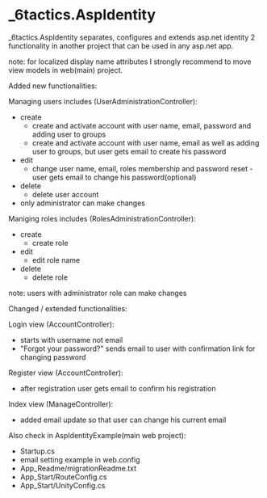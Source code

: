 # _6tactics.AspIdentity
_6tactics.AspIdentity separates, configures and extends asp.net identity 2 functionality in another project that can be used in any asp.net app.


note: for localized display name attributes I strongly recommend to move view models in web(main) project.

Added new functionalities:

Managing users includes (UserAdministrationController): 
 - create
   - create and activate account with user name, email, password and adding user to groups
   - create and activate account  with user name, email as well as adding user to groups, but user gets email to create his password
 - edit
   - change user name, email, roles membership and password reset - user gets email to change his password(optional)
 - delete
   - delete user account
 - only administrator can make changes

Maniging roles includes (RolesAdministrationController):
 - create
   - create role
 - edit
   - edit role name
 - delete
   - delete role

note: users with administrator role can make changes


Changed / extended functionalities:

Login view (AccountController):
 - starts with username not email
 - "Forgot your password?" sends email to user with confirmation link for changing password 

Register view (AccountController):
 - after registration user gets email to confirm his registration

Index view (ManageController):
 - added email update so that user can change his current email


Also check in AspIdentityExample(main web project):
 - Startup.cs
 - email setting example in web.config 
 - App_Readme/migrationReadme.txt
 - App_Start/RouteConfig.cs
 - App_Start/UnityConfig.cs
